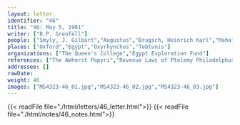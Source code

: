 ```yaml
---
layout: letter
identifier: "46"
title: "46: May 5, 1901"
writer: ["B.P. Grenfell"]
people: ["Smyly, J. Gilbart","Augustus","Brugsch, Heinrich Karl","Mahaffy, John Pentland","Grenfell, Bernard Pyne"]
places: ["Oxford","Egypt","Oxyrhynchus","Tebtunis"]
organizations: ["The Queen's College","Egypt Exploration Fund"]
references: ["The Amherst Papyri","Revenue Laws of Ptolemy Philadelphus","Athenaeum"]
addressee: []
rawDate: 
weight: 46
images: ["MS4323-46_01.jpg","MS4323-46_02.jpg","MS4323-46_03.jpg"]
---
```

{{< readFile file="./html/letters/46_letter.html">}}
{{< readFile file="./html/notes/46_notes.html">}}